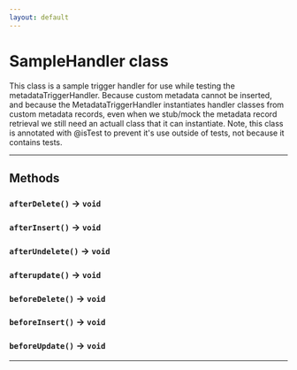 ```yaml
---
layout: default
---
```

# SampleHandler class

This class is a sample trigger handler for use while testing the metadataTriggerHandler. Because custom metadata cannot be inserted, and because the MetadataTriggerHandler instantiates handler classes from custom metadata records, even when we stub/mock the metadata record retrieval we still need an actuall class that it can instantiate. Note, this class is annotated with @isTest to prevent it's use outside of tests, not because it contains tests.

---
## Methods
### `afterDelete()` → `void`
### `afterInsert()` → `void`
### `afterUndelete()` → `void`
### `afterupdate()` → `void`
### `beforeDelete()` → `void`
### `beforeInsert()` → `void`
### `beforeUpdate()` → `void`
---
